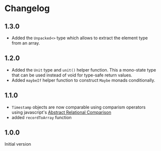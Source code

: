 # Changelog

## 1.3.0

-   Added the `Unpacked<>` type which allows to extract the element type from an array.

## 1.2.0

-   Added the `Unit` type and `unit()` helper function. This a mono-state type that can be used instead of void for type-safe return values.
-   Added `maybeIf` helper function to construct `Maybe` monads conditionally.

## 1.1.0

-   `Timestamp` objects are now comparable using comparism operators using javascript's [Abstract Relational Comparison](https://tc39.es/ecma262/#sec-abstract-relational-comparison)
-   added `recordToArray` function

## 1.0.0

Initial version
